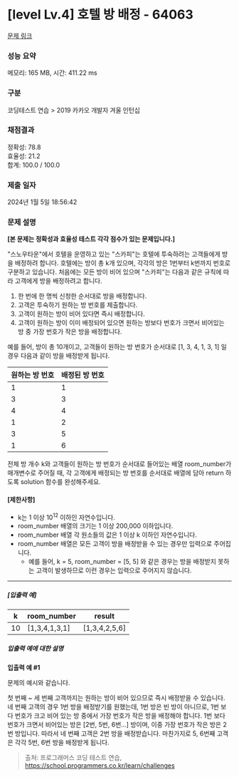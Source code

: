 # [level Lv.4] 호텔 방 배정 - 64063 

[문제 링크](https://school.programmers.co.kr/learn/courses/30/lessons/64063) 

### 성능 요약

메모리: 165 MB, 시간: 411.22 ms

### 구분

코딩테스트 연습 > 2019 카카오 개발자 겨울 인턴십

### 채점결과

정확성: 78.8<br/>효율성: 21.2<br/>합계: 100.0 / 100.0

### 제출 일자

2024년 1월 5일 18:56:42

### 문제 설명

<p><strong>[본 문제는 정확성과 효율성 테스트 각각 점수가 있는 문제입니다.]</strong></p>

<p>"스노우타운"에서 호텔을 운영하고 있는 "스카피"는 호텔에 투숙하려는 고객들에게 방을 배정하려 합니다. 호텔에는 방이 총 k개 있으며, 각각의 방은 1번부터 k번까지 번호로 구분하고 있습니다. 처음에는 모든 방이 비어 있으며 "스카피"는 다음과 같은 규칙에 따라 고객에게 방을 배정하려고 합니다.</p>

<ol>
<li>한 번에 한 명씩 신청한 순서대로 방을 배정합니다.</li>
<li>고객은 투숙하기 원하는 방 번호를 제출합니다.</li>
<li>고객이 원하는 방이 비어 있다면 즉시 배정합니다.</li>
<li>고객이 원하는 방이 이미 배정되어 있으면 원하는 방보다 번호가 크면서 비어있는 방 중 가장 번호가 작은 방을 배정합니다.</li>
</ol>

<p>예를 들어, 방이 총 10개이고, 고객들이 원하는 방 번호가 순서대로 [1, 3, 4, 1, 3, 1] 일 경우 다음과 같이 방을 배정받게 됩니다.</p>
<table class="table">
        <thead><tr>
<th>원하는 방 번호</th>
<th>배정된 방 번호</th>
</tr>
</thead>
        <tbody><tr>
<td>1</td>
<td>1</td>
</tr>
<tr>
<td>3</td>
<td>3</td>
</tr>
<tr>
<td>4</td>
<td>4</td>
</tr>
<tr>
<td>1</td>
<td>2</td>
</tr>
<tr>
<td>3</td>
<td>5</td>
</tr>
<tr>
<td>1</td>
<td>6</td>
</tr>
</tbody>
      </table>
<p>전체 방 개수 k와 고객들이 원하는 방 번호가 순서대로 들어있는 배열 room_number가 매개변수로 주어질 때, 각 고객에게 배정되는 방 번호를 순서대로 배열에 담아 return 하도록 solution 함수를 완성해주세요.</p>

<h4><strong>[제한사항]</strong></h4>

<ul>
<li>k는 1 이상 10<sup>12</sup> 이하인 자연수입니다.</li>
<li>room_number 배열의 크기는 1 이상 200,000 이하입니다.</li>
<li>room_number 배열 각 원소들의 값은 1 이상 k 이하인 자연수입니다.</li>
<li>room_number 배열은 모든 고객이 방을 배정받을 수 있는 경우만 입력으로 주어집니다.

<ul>
<li>예를 들어, k = 5, room_number = [5, 5] 와 같은 경우는 방을 배정받지 못하는 고객이 발생하므로 이런 경우는 입력으로 주어지지 않습니다.</li>
</ul></li>
</ul>

<hr>

<h5><strong>[입출력 예]</strong></h5>
<table class="table">
        <thead><tr>
<th>k</th>
<th>room_number</th>
<th>result</th>
</tr>
</thead>
        <tbody><tr>
<td>10</td>
<td>[1,3,4,1,3,1]</td>
<td>[1,3,4,2,5,6]</td>
</tr>
</tbody>
      </table>
<h5><strong>입출력 예에 대한 설명</strong></h5>

<p><strong>입출력 예 #1</strong></p>

<p>문제의 예시와 같습니다.</p>

<p>첫 번째 ~ 세 번째 고객까지는 원하는 방이 비어 있으므로 즉시 배정받을 수 있습니다. 네 번째 고객의 경우 1번 방을 배정받기를 원했는데, 1번 방은 빈 방이 아니므로, 1번 보다 번호가 크고 비어 있는 방 중에서 가장 번호가 작은 방을 배정해야 합니다. 1번 보다 번호가 크면서 비어있는 방은 [2번, 5번, 6번...] 방이며, 이중 가장 번호가 작은 방은 2번 방입니다. 따라서 네 번째 고객은 2번 방을 배정받습니다. 마찬가지로 5, 6번째 고객은 각각 5번, 6번 방을 배정받게 됩니다.</p>


> 출처: 프로그래머스 코딩 테스트 연습, https://school.programmers.co.kr/learn/challenges